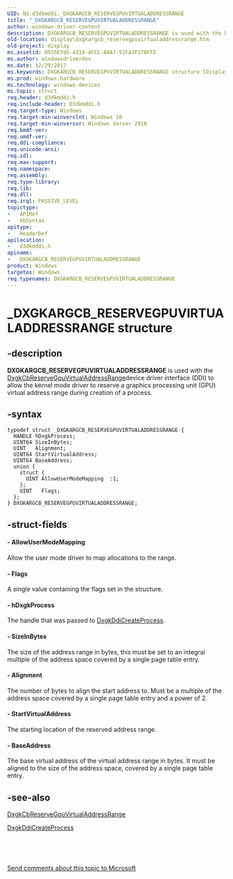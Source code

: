 ```yaml
---
UID: NS:d3dkmddi._DXGKARGCB_RESERVEGPUVIRTUALADDRESSRANGE
title: "_DXGKARGCB_RESERVEGPUVIRTUALADDRESSRANGE"
author: windows-driver-content
description: DXGKARGCB_RESERVEGPUVIRTUALADDRESSRANGE is used with the DxgkCbReserveGpuVirtualAddressRangedevice driver interface (DDI) to allow the kernel mode driver to reserve a graphics processing unit (GPU) virtual address range during creation of a process.
old-location: display\dxgkargcb_reservegpuvirtualaddressrange.htm
old-project: display
ms.assetid: D555E595-4319-4FCC-84A7-52FA3F278FFD
ms.author: windowsdriverdev
ms.date: 12/29/2017
ms.keywords: DXGKARGCB_RESERVEGPUVIRTUALADDRESSRANGE structure [Display Devices], DXGKARGCB_RESERVEGPUVIRTUALADDRESSRANGE, display.dxgkargcb_reservegpuvirtualaddressrange, _DXGKARGCB_RESERVEGPUVIRTUALADDRESSRANGE, *INOUT_PDXGKARGCB_RESERVEGPUVIRTUALADDRESSRANGE, d3dkmddi/DXGKARGCB_RESERVEGPUVIRTUALADDRESSRANGE
ms.prod: windows-hardware
ms.technology: windows-devices
ms.topic: struct
req.header: d3dkmddi.h
req.include-header: D3dkmddi.h
req.target-type: Windows
req.target-min-winverclnt: Windows 10
req.target-min-winversvr: Windows Server 2016
req.kmdf-ver: 
req.umdf-ver: 
req.ddi-compliance: 
req.unicode-ansi: 
req.idl: 
req.max-support: 
req.namespace: 
req.assembly: 
req.type-library: 
req.lib: 
req.dll: 
req.irql: PASSIVE_LEVEL
topictype:
-	APIRef
-	kbSyntax
apitype:
-	HeaderDef
apilocation:
-	d3dkmddi.h
apiname:
-	DXGKARGCB_RESERVEGPUVIRTUALADDRESSRANGE
product: Windows
targetos: Windows
req.typenames: DXGKARGCB_RESERVEGPUVIRTUALADDRESSRANGE
---
```


# _DXGKARGCB_RESERVEGPUVIRTUALADDRESSRANGE structure


## -description


<b>DXGKARGCB_RESERVEGPUVIRTUALADDRESSRANGE</b> is used with the <a href="..\d3dkmddi\nc-d3dkmddi-dxgkcb_reservegpuvirtualaddressrange.md">DxgkCbReserveGpuVirtualAddressRange</a>device driver interface (DDI) to allow the kernel mode driver to reserve a graphics processing unit (GPU) virtual address range during creation of a process. 


## -syntax


````
typedef struct _DXGKARGCB_RESERVEGPUVIRTUALADDRESSRANGE {
  HANDLE hDxgkProcess;
  UINT64 SizeInBytes;
  UINT   Alignment;
  UINT64 StartVirtualAddress;
  UINT64 BaseAddress;
  union {
    struct {
      UINT AllowUserModeMapping  :1;
    };
    UINT   Flags;
  };
} DXGKARGCB_RESERVEGPUVIRTUALADDRESSRANGE;
````


## -struct-fields




#### - AllowUserModeMapping

Allow the user mode driver to map allocations to the range.


#### - Flags

A single value containing the flags set in the structure.


#### - hDxgkProcess

The handle that was passed to <a href="..\d3dkmddi\nc-d3dkmddi-dxgkddi_createprocess.md">DxgkDdiCreateProcess</a>.


#### - SizeInBytes

The size of the address range in bytes, this must be set to an integral multiple of the address space covered by a single page table entry.


#### - Alignment

The number of bytes to align the start address to. Must be a multiple of the address space covered by a single page table entry and a power of 2.


#### - StartVirtualAddress

The starting location of the reserved address range.


#### - BaseAddress

The base virtual address of the virtual address range in bytes. It must be aligned to the size of the address space, covered by a single page table entry.


## -see-also

<a href="..\d3dkmddi\nc-d3dkmddi-dxgkcb_reservegpuvirtualaddressrange.md">DxgkCbReserveGpuVirtualAddressRange</a>

<a href="..\d3dkmddi\nc-d3dkmddi-dxgkddi_createprocess.md">DxgkDdiCreateProcess</a>

 

 

<a href="mailto:wsddocfb@microsoft.com?subject=Documentation%20feedback [display\display]:%20DXGKARGCB_RESERVEGPUVIRTUALADDRESSRANGE structure%20 RELEASE:%20(12/29/2017)&amp;body=%0A%0APRIVACY STATEMENT%0A%0AWe use your feedback to improve the documentation. We don't use your email address for any other purpose, and we'll remove your email address from our system after the issue that you're reporting is fixed. While we're working to fix this issue, we might send you an email message to ask for more info. Later, we might also send you an email message to let you know that we've addressed your feedback.%0A%0AFor more info about Microsoft's privacy policy, see http://privacy.microsoft.com/en-us/default.aspx." title="Send comments about this topic to Microsoft">Send comments about this topic to Microsoft</a>

